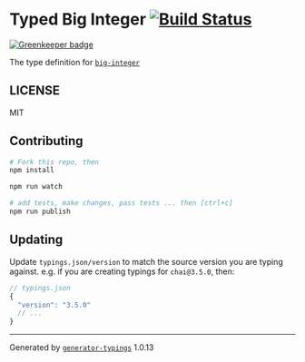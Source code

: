 # Typed Big Integer  [![Build Status](https://travis-ci.org/types/npm-big-integer.svg?branch=master)](https://travis-ci.org/types/npm-big-integer)

[![Greenkeeper badge](https://badges.greenkeeper.io/types/npm-big-integer.svg)](https://greenkeeper.io/)


The type definition for [`big-integer`](https://github.com/peterolson/BigInteger.js)

## LICENSE

MIT

## Contributing

```sh
# Fork this repo, then
npm install

npm run watch

# add tests, make changes, pass tests ... then [ctrl+c]
npm run publish
```

## Updating

Update `typings.json/version` to match the source version you are typing against.
e.g. if you are creating typings for `chai@3.5.0`, then:

```js
// typings.json
{
  "version": "3.5.0"
  // ...
}
```

----

Generated by [`generator-typings`](https://github.com/typings/generator-typings) 1.0.13
